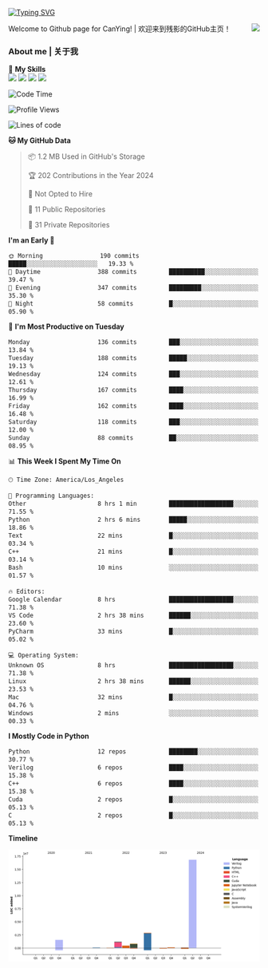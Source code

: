 [![Typing SVG](https://readme-typing-svg.herokuapp.com?size=25&duration=3500&color=00FFFF&vCenter=true&width=250&height=40&lines=Hi+Welcome+%F0%9F%91%8B%F0%9F%8F%BB;I'm+CanYing|残影)](https://git.io/typing-svg)

<a href="#">
  <img align="right" src="https://github-readme-stats.vercel.app/api?username=CanYing0913&count_private=true&rank_icon=github&show_icons=true&bg_color=15,f2f7fd,E0EAFC&" />
</a>

Welcome to Github page for CanYing! | 欢迎来到残影的GitHub主页！

### About me | 关于我

🌟 **My Skills**  
![](https://img.shields.io/badge/-C-A8B9CC?style=flat-square&logo=C&logoColor=fff)
![](https://img.shields.io/badge/-C++-00599C?style=flat-square&logo=Cpp&logoColor=fff)
![](https://img.shields.io/badge/-Python-3776AB?style=flat-square&logo=Python&logoColor=fff)
![](https://img.shields.io/badge/-Linux-000000?style=flat-square&logo=Linux&logoColor=fff)

<!--START_SECTION:waka-->
![Code Time](http://img.shields.io/badge/Code%20Time-290%20hrs%2025%20mins-blue)

![Profile Views](http://img.shields.io/badge/Profile%20Views-0-blue)

![Lines of code](https://img.shields.io/badge/From%20Hello%20World%20I%27ve%20Written-24.0%20million%20lines%20of%20code-blue)

**🐱 My GitHub Data** 

> 📦 1.2 MB Used in GitHub's Storage 
 > 
> 🏆 202 Contributions in the Year 2024
 > 
> 🚫 Not Opted to Hire
 > 
> 📜 11 Public Repositories 
 > 
> 🔑 31 Private Repositories 
 > 
**I'm an Early 🐤** 

```text
🌞 Morning                190 commits         █████░░░░░░░░░░░░░░░░░░░░   19.33 % 
🌆 Daytime                388 commits         ██████████░░░░░░░░░░░░░░░   39.47 % 
🌃 Evening                347 commits         █████████░░░░░░░░░░░░░░░░   35.30 % 
🌙 Night                  58 commits          █░░░░░░░░░░░░░░░░░░░░░░░░   05.90 % 
```
📅 **I'm Most Productive on Tuesday** 

```text
Monday                   136 commits         ███░░░░░░░░░░░░░░░░░░░░░░   13.84 % 
Tuesday                  188 commits         █████░░░░░░░░░░░░░░░░░░░░   19.13 % 
Wednesday                124 commits         ███░░░░░░░░░░░░░░░░░░░░░░   12.61 % 
Thursday                 167 commits         ████░░░░░░░░░░░░░░░░░░░░░   16.99 % 
Friday                   162 commits         ████░░░░░░░░░░░░░░░░░░░░░   16.48 % 
Saturday                 118 commits         ███░░░░░░░░░░░░░░░░░░░░░░   12.00 % 
Sunday                   88 commits          ██░░░░░░░░░░░░░░░░░░░░░░░   08.95 % 
```


📊 **This Week I Spent My Time On** 

```text
🕑︎ Time Zone: America/Los_Angeles

💬 Programming Languages: 
Other                    8 hrs 1 min         ██████████████████░░░░░░░   71.55 % 
Python                   2 hrs 6 mins        █████░░░░░░░░░░░░░░░░░░░░   18.86 % 
Text                     22 mins             █░░░░░░░░░░░░░░░░░░░░░░░░   03.34 % 
C++                      21 mins             █░░░░░░░░░░░░░░░░░░░░░░░░   03.14 % 
Bash                     10 mins             ░░░░░░░░░░░░░░░░░░░░░░░░░   01.57 % 

🔥 Editors: 
Google Calendar          8 hrs               ██████████████████░░░░░░░   71.38 % 
VS Code                  2 hrs 38 mins       ██████░░░░░░░░░░░░░░░░░░░   23.60 % 
PyCharm                  33 mins             █░░░░░░░░░░░░░░░░░░░░░░░░   05.02 % 

💻 Operating System: 
Unknown OS               8 hrs               ██████████████████░░░░░░░   71.38 % 
Linux                    2 hrs 38 mins       ██████░░░░░░░░░░░░░░░░░░░   23.53 % 
Mac                      32 mins             █░░░░░░░░░░░░░░░░░░░░░░░░   04.76 % 
Windows                  2 mins              ░░░░░░░░░░░░░░░░░░░░░░░░░   00.33 % 
```

**I Mostly Code in Python** 

```text
Python                   12 repos            ████████░░░░░░░░░░░░░░░░░   30.77 % 
Verilog                  6 repos             ████░░░░░░░░░░░░░░░░░░░░░   15.38 % 
C++                      6 repos             ████░░░░░░░░░░░░░░░░░░░░░   15.38 % 
Cuda                     2 repos             █░░░░░░░░░░░░░░░░░░░░░░░░   05.13 % 
C                        2 repos             █░░░░░░░░░░░░░░░░░░░░░░░░   05.13 % 
```



**Timeline**

![Lines of Code chart](https://raw.githubusercontent.com/CanYing0913/CanYing0913/master/assets/bar_graph.png)


<!--END_SECTION:waka-->
